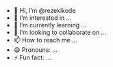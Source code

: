 - 👋 Hi, I’m @rezekikode
- 👀 I’m interested in ...
- 🌱 I’m currently learning ...
- 💞️ I’m looking to collaborate on ...
- 📫 How to reach me ...
- 😄 Pronouns: ...
- ⚡ Fun fact: ...

<!---
rezekikode/rezekikode is a ✨ special ✨ repository because its `README.md` (this file) appears on your GitHub profile.
You can click the Preview link to take a look at your changes.
--->
